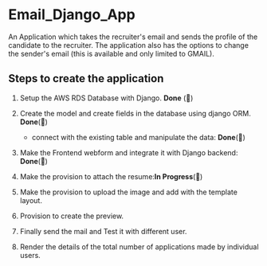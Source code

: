 

# Email_Django_App
An Application which takes the recruiter's email and sends the profile of the candidate to the recruiter. The application also has the options to change the sender's email (this is available and only limited to GMAIL).

## Steps to create the application

1. Setup the AWS RDS Database with Django. **Done** (&#x1F4D7;)

2. Create the model and create fields in the database using django ORM. **Done**(&#x1F4D7;)
    - connect with the existing table and manipulate the data: **Done**(&#x1F4D7;)

3. Make the Frontend webform and integrate it with Django backend: **Done**(&#x1F4D7;)

4. Make the provision to attach the resume:**In Progress**(&#x1F4D9;)

5. Make the provision to upload the image and add with the template layout.

6. Provision to create the preview.

7. Finally send the mail and Test it with different user.

8. Render the details of the total number of applications made by individual users.
